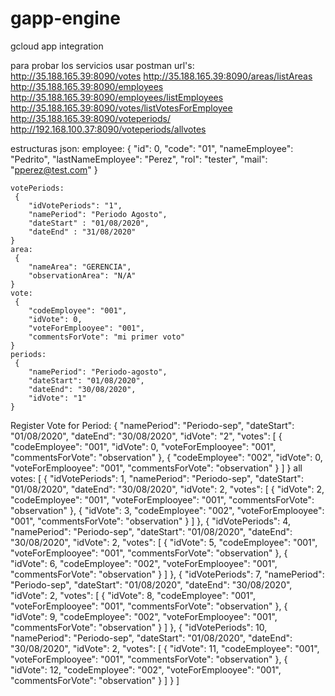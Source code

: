 # gapp-engine
gcloud app integration


para probar los servicios usar postman
url's:
	http://35.188.165.39:8090/votes
	http://35.188.165.39:8090/areas/listAreas
	http://35.188.165.39:8090/employees
	http://35.188.165.39:8090/employees/listEmployees
	http://35.188.165.39:8090/votes/listVotesForEmployee
	http://35.188.165.39:8090/voteperiods/
	http://192.168.100.37:8090/voteperiods/allvotes
	
  estructuras json:
  employee:
   {
        "id": 0,
        "code": "01",
        "nameEmployee": "Pedrito",
        "lastNameEmployee": "Perez",
        "rol": "tester",
        "mail": "pperez@test.com"
    }
    
    votePeriods:
     {
        "idVotePeriods": "1",
        "namePeriod": "Periodo Agosto",
        "dateStart" : "01/08/2020",
        "dateEnd" : "31/08/2020"
    }
    area:
     {
        "nameArea": "GERENCIA",
        "observationArea": "N/A"
    }
    vote:
     {
        "codeEmployee": "001",
        "idVote": 0,
        "voteForEmplooyee": "001",
        "commentsForVote": "mi primer voto"
    }
    periods:
     {
        "namePeriod": "Periodo-agosto",
        "dateStart": "01/08/2020",
        "dateEnd": "30/08/2020",
        "idVote": "1"
    }
  Register Vote for Period:
   {
        "namePeriod": "Periodo-sep",
        "dateStart": "01/08/2020",
        "dateEnd": "30/08/2020",
        "idVote": "2",
        "votes": [
           {
                "codeEmployee": "001",
                "idVote": 0,
                "voteForEmplooyee": "001",
                "commentsForVote": "observation"
            },
            {
                "codeEmployee": "002",
                "idVote": 0,
                "voteForEmplooyee": "001",
                "commentsForVote": "observation"
            }
        ]
    }
    all votes:
    [
    {
        "idVotePeriods": 1,
        "namePeriod": "Periodo-sep",
        "dateStart": "01/08/2020",
        "dateEnd": "30/08/2020",
        "idVote": 2,
        "votes": [
            {
                "idVote": 2,
                "codeEmployee": "001",
                "voteForEmplooyee": "001",
                "commentsForVote": "observation"
            },
            {
                "idVote": 3,
                "codeEmployee": "002",
                "voteForEmplooyee": "001",
                "commentsForVote": "observation"
            }
        ]
    },
    {
        "idVotePeriods": 4,
        "namePeriod": "Periodo-sep",
        "dateStart": "01/08/2020",
        "dateEnd": "30/08/2020",
        "idVote": 2,
        "votes": [
            {
                "idVote": 5,
                "codeEmployee": "001",
                "voteForEmplooyee": "001",
                "commentsForVote": "observation"
            },
            {
                "idVote": 6,
                "codeEmployee": "002",
                "voteForEmplooyee": "001",
                "commentsForVote": "observation"
            }
        ]
    },
    {
        "idVotePeriods": 7,
        "namePeriod": "Periodo-sep",
        "dateStart": "01/08/2020",
        "dateEnd": "30/08/2020",
        "idVote": 2,
        "votes": [
            {
                "idVote": 8,
                "codeEmployee": "001",
                "voteForEmplooyee": "001",
                "commentsForVote": "observation"
            },
            {
                "idVote": 9,
                "codeEmployee": "002",
                "voteForEmplooyee": "001",
                "commentsForVote": "observation"
            }
        ]
    },
    {
        "idVotePeriods": 10,
        "namePeriod": "Periodo-sep",
        "dateStart": "01/08/2020",
        "dateEnd": "30/08/2020",
        "idVote": 2,
        "votes": [
            {
                "idVote": 11,
                "codeEmployee": "001",
                "voteForEmplooyee": "001",
                "commentsForVote": "observation"
            },
            {
                "idVote": 12,
                "codeEmployee": "002",
                "voteForEmplooyee": "001",
                "commentsForVote": "observation"
            }
        ]
    }
]
    
    

  
